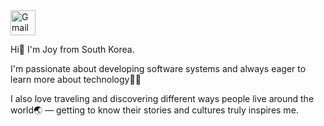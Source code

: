 <a href="mailto:jhwa11020@gmail.com">
  <img src="https://raw.githubusercontent.com/JHWA1102/your-repo/main/gmail.svg" alt="Gmail" width="40" />
</a>


Hi👋 I'm Joy from South Korea.

I'm passionate about developing software systems and always eager to learn more about technology🧑‍💻

I also love traveling and discovering different ways people live around the world🌏 — getting to know their stories and cultures truly inspires me.

<!--
**JHWA1102/JHWA1102** is a ✨ _special_ ✨ repository because its `README.md` (this file) appears on your GitHub profile.

Here are some ideas to get you started:

- 🔭 I’m currently working on ...
- 🌱 I’m currently learning ...
- 👯 I’m looking to collaborate on ...
- 🤔 I’m looking for help with ...
- 💬 Ask me about ...
- 📫 How to reach me: ...
- 😄 Pronouns: ...
- ⚡ Fun fact: ...
-->
